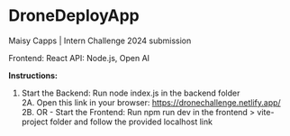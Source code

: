 # DroneDeployApp
Maisy Capps | Intern Challenge 2024 submission 

Frontend: React
API: Node.js, Open AI

**Instructions:**
1. Start the Backend: Run node index.js in the backend folder <br />
2A. Open this link in your browser: https://dronechallenge.netlify.app/  <br />
2B. OR - Start the Frontend: Run npm run dev in the frontend > vite-project folder and follow the provided localhost link  <br />